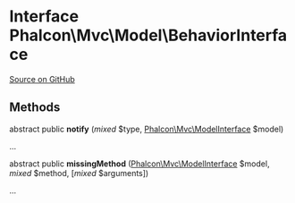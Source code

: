 # Interface **Phalcon\\Mvc\\Model\\BehaviorInterface**

<a href="https://github.com/phalcon/cphalcon/blob/master/phalcon/mvc/model/behaviorinterface.zep" class="btn btn-default btn-sm">Source on GitHub</a>

## Methods

abstract public **notify** (*mixed* $type, [Phalcon\Mvc\ModelInterface](/en/3.2/api/Phalcon_Mvc_ModelInterface) $model)

...

abstract public **missingMethod** ([Phalcon\Mvc\ModelInterface](/en/3.2/api/Phalcon_Mvc_ModelInterface) $model, *mixed* $method, [*mixed* $arguments])

...